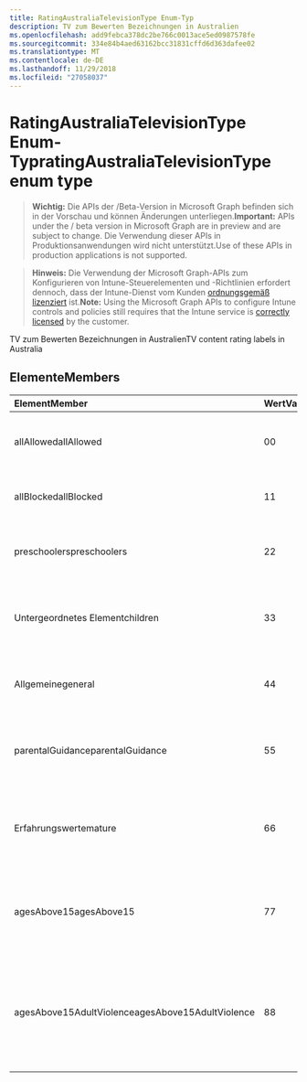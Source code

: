 ```yaml
---
title: RatingAustraliaTelevisionType Enum-Typ
description: TV zum Bewerten Bezeichnungen in Australien
ms.openlocfilehash: add9febca378dc2be766c0013ace5ed0987578fe
ms.sourcegitcommit: 334e84b4aed63162bcc31831cffd6d363dafee02
ms.translationtype: MT
ms.contentlocale: de-DE
ms.lasthandoff: 11/29/2018
ms.locfileid: "27058037"
---
```

# <a name="ratingaustraliatelevisiontype-enum-type"></a><span data-ttu-id="52ce3-103">RatingAustraliaTelevisionType Enum-Typ</span><span class="sxs-lookup"><span data-stu-id="52ce3-103">ratingAustraliaTelevisionType enum type</span></span>

> <span data-ttu-id="52ce3-104">**Wichtig:** Die APIs der /Beta-Version in Microsoft Graph befinden sich in der Vorschau und können Änderungen unterliegen.</span><span class="sxs-lookup"><span data-stu-id="52ce3-104">**Important:** APIs under the / beta version in Microsoft Graph are in preview and are subject to change.</span></span> <span data-ttu-id="52ce3-105">Die Verwendung dieser APIs in Produktionsanwendungen wird nicht unterstützt.</span><span class="sxs-lookup"><span data-stu-id="52ce3-105">Use of these APIs in production applications is not supported.</span></span>

> <span data-ttu-id="52ce3-106">**Hinweis:** Die Verwendung der Microsoft Graph-APIs zum Konfigurieren von Intune-Steuerelementen und -Richtlinien erfordert dennoch, dass der Intune-Dienst vom Kunden [ordnungsgemäß lizenziert](https://go.microsoft.com/fwlink/?linkid=839381) ist.</span><span class="sxs-lookup"><span data-stu-id="52ce3-106">**Note:** Using the Microsoft Graph APIs to configure Intune controls and policies still requires that the Intune service is [correctly licensed](https://go.microsoft.com/fwlink/?linkid=839381) by the customer.</span></span>

<span data-ttu-id="52ce3-107">TV zum Bewerten Bezeichnungen in Australien</span><span class="sxs-lookup"><span data-stu-id="52ce3-107">TV content rating labels in Australia</span></span>
## <a name="members"></a><span data-ttu-id="52ce3-108">Elemente</span><span class="sxs-lookup"><span data-stu-id="52ce3-108">Members</span></span>
|<span data-ttu-id="52ce3-109">Element</span><span class="sxs-lookup"><span data-stu-id="52ce3-109">Member</span></span>|<span data-ttu-id="52ce3-110">Wert</span><span class="sxs-lookup"><span data-stu-id="52ce3-110">Value</span></span>|<span data-ttu-id="52ce3-111">Beschreibung</span><span class="sxs-lookup"><span data-stu-id="52ce3-111">Description</span></span>|
|:---|:---|:---|
|<span data-ttu-id="52ce3-112">allAllowed</span><span class="sxs-lookup"><span data-stu-id="52ce3-112">allAllowed</span></span>|<span data-ttu-id="52ce3-113">0</span><span class="sxs-lookup"><span data-stu-id="52ce3-113">0</span></span>|<span data-ttu-id="52ce3-114">Standardwert, zulassen, dass alle TV Inhalt anzeigt.</span><span class="sxs-lookup"><span data-stu-id="52ce3-114">Default value, allow all TV shows content</span></span>|
|<span data-ttu-id="52ce3-115">allBlocked</span><span class="sxs-lookup"><span data-stu-id="52ce3-115">allBlocked</span></span>|<span data-ttu-id="52ce3-116">1</span><span class="sxs-lookup"><span data-stu-id="52ce3-116">1</span></span>|<span data-ttu-id="52ce3-117">Lassen Sie nicht, dass alle TV Inhalt anzeigt.</span><span class="sxs-lookup"><span data-stu-id="52ce3-117">Do not allow any TV shows content</span></span>|
|<span data-ttu-id="52ce3-118">preschoolers</span><span class="sxs-lookup"><span data-stu-id="52ce3-118">preschoolers</span></span>|<span data-ttu-id="52ce3-119">2</span><span class="sxs-lookup"><span data-stu-id="52ce3-119">2</span></span>|<span data-ttu-id="52ce3-120">Die Klassifizierung P ist für Preschoolers vorgesehen.</span><span class="sxs-lookup"><span data-stu-id="52ce3-120">The P classification is intended for preschoolers</span></span>|
|<span data-ttu-id="52ce3-121">Untergeordnetes Element</span><span class="sxs-lookup"><span data-stu-id="52ce3-121">children</span></span>|<span data-ttu-id="52ce3-122">3</span><span class="sxs-lookup"><span data-stu-id="52ce3-122">3</span></span>|<span data-ttu-id="52ce3-123">Die C-Klassifikation ist für die untergeordneten Elemente unter 14 vorgesehen.</span><span class="sxs-lookup"><span data-stu-id="52ce3-123">The C classification is intended for children under 14</span></span>|
|<span data-ttu-id="52ce3-124">Allgemeine</span><span class="sxs-lookup"><span data-stu-id="52ce3-124">general</span></span>|<span data-ttu-id="52ce3-125">4</span><span class="sxs-lookup"><span data-stu-id="52ce3-125">4</span></span>|<span data-ttu-id="52ce3-126">Die Klassifizierung G eignet sich für alle Jahren</span><span class="sxs-lookup"><span data-stu-id="52ce3-126">The G classification is suitable for all ages</span></span>|
|<span data-ttu-id="52ce3-127">parentalGuidance</span><span class="sxs-lookup"><span data-stu-id="52ce3-127">parentalGuidance</span></span>|<span data-ttu-id="52ce3-128">5</span><span class="sxs-lookup"><span data-stu-id="52ce3-128">5</span></span>|<span data-ttu-id="52ce3-129">Die Bild-Klassifizierung wird für young Viewer empfohlen.</span><span class="sxs-lookup"><span data-stu-id="52ce3-129">The PG classification is recommended for young viewers</span></span>|
|<span data-ttu-id="52ce3-130">Erfahrungswerte</span><span class="sxs-lookup"><span data-stu-id="52ce3-130">mature</span></span>|<span data-ttu-id="52ce3-131">6</span><span class="sxs-lookup"><span data-stu-id="52ce3-131">6</span></span>|<span data-ttu-id="52ce3-132">Die M-Klassifizierung wird für Leser von Berichten über 15 empfohlen.</span><span class="sxs-lookup"><span data-stu-id="52ce3-132">The M classification is recommended for viewers over 15</span></span>|
|<span data-ttu-id="52ce3-133">agesAbove15</span><span class="sxs-lookup"><span data-stu-id="52ce3-133">agesAbove15</span></span>|<span data-ttu-id="52ce3-134">7</span><span class="sxs-lookup"><span data-stu-id="52ce3-134">7</span></span>|<span data-ttu-id="52ce3-135">Die Klassifizierung MA15 + eignet sich nicht für Leser von Berichten unter 15</span><span class="sxs-lookup"><span data-stu-id="52ce3-135">The MA15+ classification is not suitable for viewers under 15</span></span>|
|<span data-ttu-id="52ce3-136">agesAbove15AdultViolence</span><span class="sxs-lookup"><span data-stu-id="52ce3-136">agesAbove15AdultViolence</span></span>|<span data-ttu-id="52ce3-137">8</span><span class="sxs-lookup"><span data-stu-id="52ce3-137">8</span></span>|<span data-ttu-id="52ce3-138">Die Klassifizierung AV15 + eignet sich nicht für Leser von Berichten unter 15, Versender nicht jugendfreier Gewalt-spezifischen</span><span class="sxs-lookup"><span data-stu-id="52ce3-138">The AV15+ classification is not suitable for viewers under 15, adult violence-specific</span></span>|





